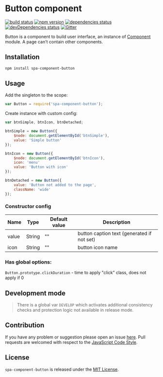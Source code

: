 Button component
================

[![build status](https://img.shields.io/travis/spasdk/component-button.svg?style=flat-square)](https://travis-ci.org/spasdk/component-button)
[![npm version](https://img.shields.io/npm/v/spa-component-button.svg?style=flat-square)](https://www.npmjs.com/package/spa-component-button)
[![dependencies status](https://img.shields.io/david/spasdk/component-button.svg?style=flat-square)](https://david-dm.org/spasdk/component-button)
[![devDependencies status](https://img.shields.io/david/dev/spasdk/component-button.svg?style=flat-square)](https://david-dm.org/spasdk/component-button?type=dev)
[![Gitter](https://img.shields.io/badge/gitter-join%20chat-blue.svg?style=flat-square)](https://gitter.im/DarkPark/spasdk)


Button is a component to build user interface, an instance of [Component](https://github.com/spasdk/component) module.
A page can't contain other components.


## Installation ##

```bash
npm install spa-component-button
```


## Usage ##

Add the singleton to the scope:

```js
var Button = require('spa-component-button');
```
Create instance with custom config:

```js
var btnSimple, btnIcon, btnDetached;

btnSimple = new Button({
    $node: document.getElementById('btnSimple'),
    value: 'Simple button'
});

btnIcon = new Button({
    $node: document.getElementById('btnIcon'),
    icon: 'menu'
    value: 'Button with icon'
});

btnDetached = new Button({
    value: 'Button not added to the page',
    className: 'wide'
});
```

### Constructor config ###

Name | Type | Default value | Description
----- | ----- | ------------- | -------------
value | String | "" | button caption text (generated if not set)
icon | String | "" | button icon name

### Has global options: ###

`Button.prototype.clickDuration` - time to apply "click" class, does not apply if 0

## Development mode ##

> There is a global var `DEVELOP` which activates additional consistency checks and protection logic not available in release mode.


## Contribution ##

If you have any problem or suggestion please open an issue [here](https://github.com/spasdk/component-button/issues).
Pull requests are welcomed with respect to the [JavaScript Code Style](https://github.com/DarkPark/jscs).


## License ##

`spa-component-button` is released under the [MIT License](license.md).
